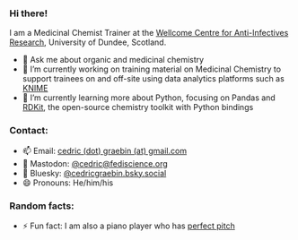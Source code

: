 ### Hi there!
I am a Medicinal Chemist Trainer at the [Wellcome Centre for Anti-Infectives Research](https://wcair.dundee.ac.uk), University of Dundee, Scotland.
- 💬 Ask me about organic and medicinal chemistry
- 🔭 I’m currently working on training material on Medicinal Chemistry to support trainees on and off-site using data analytics platforms such as [KNIME](https://www.knime.com)
- 🌱 I’m currently learning more about Python, focusing on Pandas and [RDKit](https://www.rdkit.org), the open-source chemistry toolkit with Python bindings


### Contact:
- 📫 Email: [cedric (dot) graebin (at) gmail.com](mailto:cedric.graebin@gmail.com)
- 🐘 Mastodon: [@cedric@fediscience.org](https://fediscience.org/@cedric)
- 🦋 Bluesky: [@cedricgraebin.bsky.social](https://cedricgraebin.bsky.social)
- 😄 Pronouns: He/him/his


### Random facts:
- ⚡ Fun fact: I am also a piano player who has [perfect pitch](https://en.wikipedia.org/wiki/Absolute_pitch)

